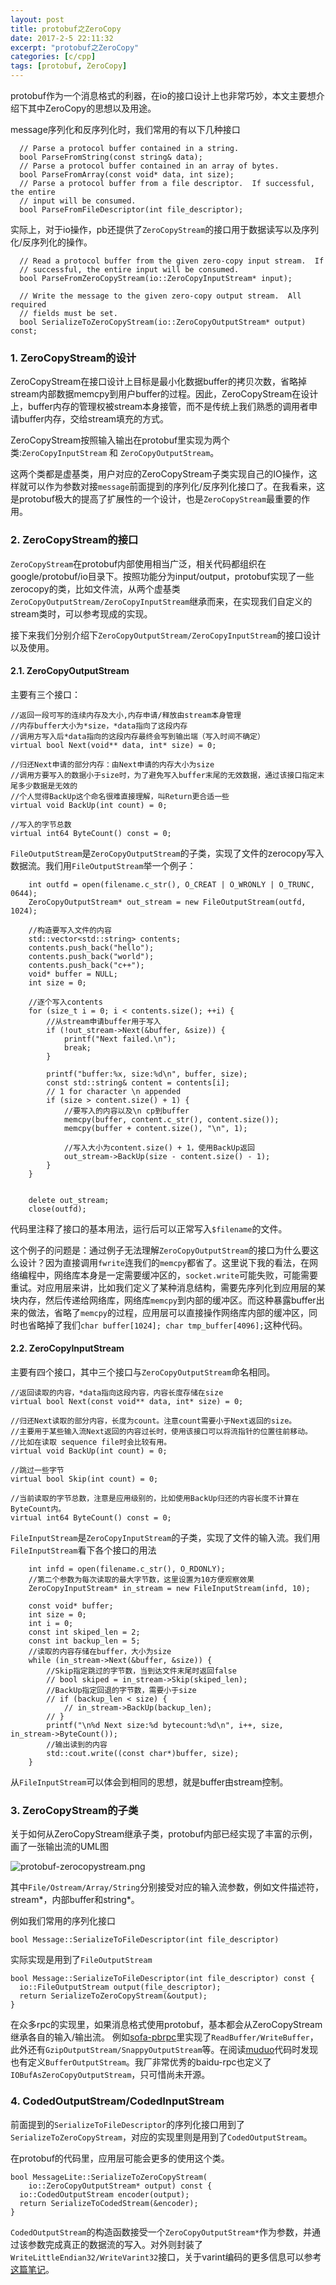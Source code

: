 ```yaml
---
layout: post
title: protobuf之ZeroCopy
date: 2017-2-5 22:11:32
excerpt: "protobuf之ZeroCopy"
categories: [c/cpp]
tags: [protobuf, ZeroCopy]
---
```


protobuf作为一个消息格式的利器，在io的接口设计上也非常巧妙，本文主要想介绍下其中ZeroCopy的思想以及用途。

message序列化和反序列化时，我们常用的有以下几种接口

```
  // Parse a protocol buffer contained in a string.
  bool ParseFromString(const string& data);
  // Parse a protocol buffer contained in an array of bytes.
  bool ParseFromArray(const void* data, int size);
  // Parse a protocol buffer from a file descriptor.  If successful, the entire
  // input will be consumed.
  bool ParseFromFileDescriptor(int file_descriptor);
```

实际上，对于io操作，pb还提供了`ZeroCopyStream`的接口用于数据读写以及序列化/反序列化的操作。

```
  // Read a protocol buffer from the given zero-copy input stream.  If
  // successful, the entire input will be consumed.
  bool ParseFromZeroCopyStream(io::ZeroCopyInputStream* input);

  // Write the message to the given zero-copy output stream.  All required
  // fields must be set.
  bool SerializeToZeroCopyStream(io::ZeroCopyOutputStream* output) const;
```

<!--more-->

### 1. ZeroCopyStream的设计

ZeroCopyStream在接口设计上目标是最小化数据buffer的拷贝次数，省略掉stream内部数据memcpy到用户buffer的过程。因此，ZeroCopyStream在设计上，buffer内存的管理权被stream本身接管，而不是传统上我们熟悉的调用者申请buffer内存，交给stream填充的方式。

ZeroCopyStream按照输入输出在protobuf里实现为两个类:`ZeroCopyInputStream` 和 `ZeroCopyOutputStream`。

这两个类都是虚基类，用户对应的ZeroCopyStream子类实现自己的IO操作，这样就可以作为参数对接`message`前面提到的序列化/反序列化接口了。在我看来，这是protobuf极大的提高了扩展性的一个设计，也是`ZeroCopyStream`最重要的作用。

### 2. ZeroCopyStream的接口

`ZeroCopyStream`在protobuf内部使用相当广泛，相关代码都组织在google/protobuf/io目录下。按照功能分为input/output，protobuf实现了一些zerocopy的类，比如文件流，从两个虚基类`ZeroCopyOutputStream/ZeroCopyInputStream`继承而来，在实现我们自定义的stream类时，可以参考现成的实现。

接下来我们分别介绍下`ZeroCopyOutputStream/ZeroCopyInputStream`的接口设计以及使用。

#### 2.1. ZeroCopyOutputStream

主要有三个接口：

```
//返回一段可写的连续内存及大小,内存申请/释放由stream本身管理
//内存buffer大小为*size，*data指向了这段内存
//调用方写入后*data指向的这段内存最终会写到输出端（写入时间不确定）
virtual bool Next(void** data, int* size) = 0;

//归还Next申请的部分内存：由Next申请的内存大小为size
//调用方要写入的数据小于size时，为了避免写入buffer末尾的无效数据，通过该接口指定末尾多少数据是无效的
//个人觉得BackUp这个命名很难直接理解，叫Return更合适一些
virtual void BackUp(int count) = 0;

//写入的字节总数
virtual int64 ByteCount() const = 0;
```

`FileOutputStream`是`ZeroCopyOutputStream`的子类，实现了文件的zerocopy写入数据流。我们用`FileOutputStream`举一个例子：

```
    int outfd = open(filename.c_str(), O_CREAT | O_WRONLY | O_TRUNC, 0644);
    ZeroCopyOutputStream* out_stream = new FileOutputStream(outfd, 1024);

    //构造要写入文件的内容
    std::vector<std::string> contents;
    contents.push_back("hello");
    contents.push_back("world");
    contents.push_back("c++");
    void* buffer = NULL;
    int size = 0;

    //逐个写入contents
    for (size_t i = 0; i < contents.size(); ++i) {
    	//从stream申请buffer用于写入
        if (!out_stream->Next(&buffer, &size)) {
            printf("Next failed.\n");
            break;
        }

        printf("buffer:%x, size:%d\n", buffer, size);
        const std::string& content = contents[i];
        // 1 for character \n appended
        if (size > content.size() + 1) {
        	//要写入的内容以及\n cp到buffer
            memcpy(buffer, content.c_str(), content.size());
            memcpy(buffer + content.size(), "\n", 1);

            //写入大小为content.size() + 1，使用BackUp返回
            out_stream->BackUp(size - content.size() - 1);
        }
    }


    delete out_stream;
    close(outfd);
```

代码里注释了接口的基本用法，运行后可以正常写入`$filename`的文件。

这个例子的问题是：通过例子无法理解`ZeroCopyOutputStream`的接口为什么要这么设计？因为直接调用`fwrite`连我们的`memcpy`都省了。这里说下我的看法，在网络编程中，网络库本身是一定需要缓冲区的，`socket.write`可能失败，可能需要重试。对应用层来讲，比如我们定义了某种消息结构，需要先序列化到应用层的某块内存，然后传递给网络库，网络库`memcpy`到内部的缓冲区。而这种暴露buffer出来的做法，省略了`memcpy`的过程，应用层可以直接操作网络库内部的缓冲区，同时也省略掉了我们`char buffer[1024]; char tmp_buffer[4096];`这种代码。

#### 2.2. ZeroCopyInputStream


主要有四个接口，其中三个接口与`ZeroCopyOutputStream`命名相同。

```
//返回读取的内容，*data指向这段内容，内容长度存储在size
virtual bool Next(const void** data, int* size) = 0;

//归还Next读取的部分内容，长度为count。注意count需要小于Next返回的size。
//主要用于某些输入流Next返回的内容过长时，使用该接口可以将流指针的位置往前移动。
//比如在读取 sequence file时会比较有用。
virtual void BackUp(int count) = 0;

//跳过一些字节
virtual bool Skip(int count) = 0;

//当前读取的字节总数，注意是应用级别的，比如使用BackUp归还的内容长度不计算在ByteCount内。
virtual int64 ByteCount() const = 0;
```

`FileInputStream`是`ZeroCopyInputStream`的子类，实现了文件的输入流。我们用`FileInputStream`看下各个接口的用法

```
    int infd = open(filename.c_str(), O_RDONLY);
    //第二个参数为每次读取的最大字节数，这里设置为10方便观察效果
    ZeroCopyInputStream* in_stream = new FileInputStream(infd, 10);

    const void* buffer;
    int size = 0;
    int i = 0;
    const int skiped_len = 2;
    const int backup_len = 5;
    //读取的内容存储在buffer，大小为size
    while (in_stream->Next(&buffer, &size)) {
    	//Skip指定跳过的字节数，当到达文件末尾时返回false
        // bool skiped = in_stream->Skip(skiped_len);
        //BackUp指定回退的字节数，需要小于size
        // if (backup_len < size) {
            // in_stream->BackUp(backup_len);
        // }
        printf("\n%d Next size:%d bytecount:%d\n", i++, size, in_stream->ByteCount());
        //输出读到的内容
        std::cout.write((const char*)buffer, size);
    }
```

从`FileInputStream`可以体会到相同的思想，就是buffer由stream控制。

### 3. ZeroCopyStream的子类

关于如何从ZeroCopyStream继承子类，protobuf内部已经实现了丰富的示例，画了一张输出流的UML图

![protobuf-zerocopystream.png](/assets/images/protobuf-zerocopystream.png)


其中`File/Ostream/Array/String`分别接受对应的输入流参数，例如文件描述符，stream*，内部buffer和string*。

例如我们常用的序列化接口

```
bool Message::SerializeToFileDescriptor(int file_descriptor)
```

实际实现是用到了`FileOutputStream`

```
bool Message::SerializeToFileDescriptor(int file_descriptor) const {
  io::FileOutputStream output(file_descriptor);
  return SerializeToZeroCopyStream(&output);
}
```

在众多rpc的实现里，如果消息格式使用protobuf，基本都会从ZeroCopyStream继承各自的输入/输出流。
例如[sofa-pbrpc](https://github.com/baidu/sofa-pbrpc/blob/master/src/sofa/pbrpc/buffer.h)里实现了`ReadBuffer/WriteBuffer`，此外还有`GzipOutputStream/SnappyOutputStream`等。在阅读[muduo](https://github.com/chenshuo/muduo/blob/master/muduo/net/protobuf/BufferStream.h)代码时发现也有定义`BufferOutputStream`。我厂非常优秀的baidu-rpc也定义了`IOBufAsZeroCopyOutputStream`，只可惜尚未开源。

### 4. CodedOutputStream/CodedInputStream

前面提到的`SerializeToFileDescriptor`的序列化接口用到了`SerializeToZeroCopyStream`，对应的实现里则是用到了`CodedOutputStream`。

在protobuf的代码里，应用层可能会更多的使用这个类。

```
bool MessageLite::SerializeToZeroCopyStream(
    io::ZeroCopyOutputStream* output) const {
  io::CodedOutputStream encoder(output);
  return SerializeToCodedStream(&encoder);
}
```

`CodedOutputStream`的构造函数接受一个`ZeroCopyOutputStream*`作为参数，并通过该参数完成真正的数据流的写入。对外则封装了`WriteLittleEndian32/WriteVarint32`接口，关于varint编码的更多信息可以参考[这篇笔记](http://yingshin.github.io/c/cpp/2016/08/17/protobuf-encode-varint-and-zigzag)。